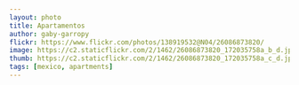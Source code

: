 ```yaml
---
layout: photo
title: Apartamentos
author: gaby-garropy
flickr: https://www.flickr.com/photos/138919532@N04/26086873820/
image: https://c2.staticflickr.com/2/1462/26086873820_172035758a_b_d.jpg
thumb: https://c2.staticflickr.com/2/1462/26086873820_172035758a_c_d.jpg
tags: [mexico, apartments]
---
```

